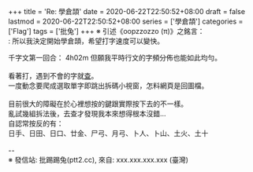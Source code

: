 +++
title = 'Re: 學倉頡'
date = 2020-06-22T22:50:52+08:00
draft = false
lastmod = 2020-06-22T22:50:52+08:00
series = ['學倉頡']
categories = ['Flag']
tags = ['批兔']
+++
※ 引述《oopzzozzo (π)》之銘言：<br>
: 所以我決定開始學倉頡，希望打字速度可以變快。

千字文第一回合： 4h02m  但願我平時行文的字頻分佈也能如此均勻。<br>
<br>
看著打，遇到不會的字就[查](http://input.foruto.com/cccls/cjzd.html)。<br>
一度動念要爬成選取單字即跳出拆碼小視窗，怎料網頁是回圖檔。<br>
<br>
目前很大的障礙在於心裡想按的鍵跟實際按下去的不一樣。<br>
亂試幾組拆法後，去查才發現我本來想得根本沒錯...<br>
自認常按反的有：<br>
日手、日田、日口、廿金、尸弓、月弓、卜人、卜山、土火、土十<br>
<br>
--<br>
※ 發信站: 批踢踢兔(ptt2.cc), 來自: xxx.xxx.xxx.xxx (臺灣)<br>
